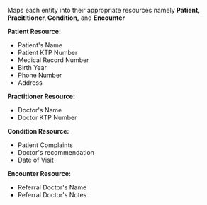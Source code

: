Maps each entity into their appropriate resources namely **Patient, Pracititioner, Condition,** and **Encounter**

**Patient Resource:**
- Patient's Name
- Patient KTP Number
- Medical Record Number
- Birth Year
- Phone Number
- Address

**Practitioner Resource:**
- Doctor's Name
- Doctor KTP Number

**Condition Resource:**
- Patient Complaints
- Doctor's recommendation
- Date of Visit

**Encounter Resource:**
- Referral Doctor's Name
- Referral Doctor's Notes
